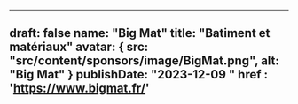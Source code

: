 ---
 
draft: false
name: "Big Mat"
title: "Batiment et matériaux"
avatar: {
    src: "src/content/sponsors/image/BigMat.png",
    alt: "Big Mat"
}
publishDate: "2023-12-09 "
href : 'https://www.bigmat.fr/'
---